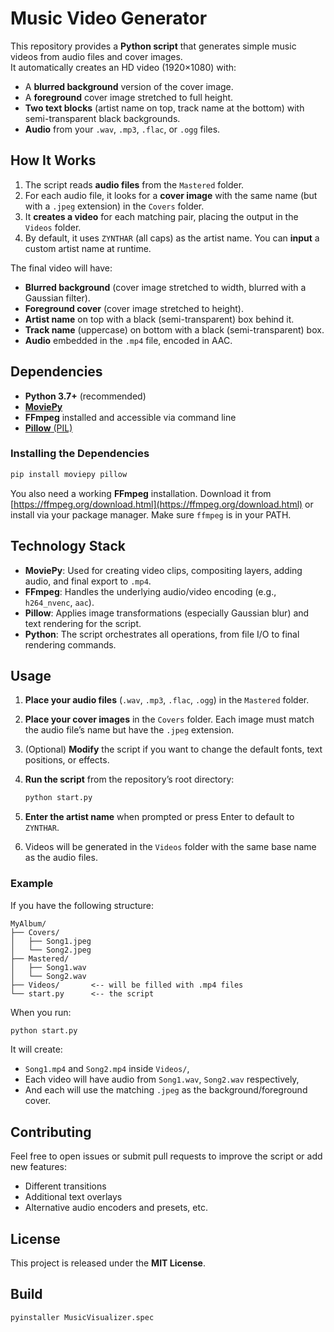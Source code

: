 # Music Video Generator

This repository provides a **Python script** that generates simple music videos from audio files and cover images.  
It automatically creates an HD video (1920×1080) with:
- A **blurred background** version of the cover image.  
- A **foreground** cover image stretched to full height.  
- **Two text blocks** (artist name on top, track name at the bottom) with semi-transparent black backgrounds.  
- **Audio** from your `.wav`, `.mp3`, `.flac`, or `.ogg` files.  

## How It Works

1. The script reads **audio files** from the `Mastered` folder.  
2. For each audio file, it looks for a **cover image** with the same name (but with a `.jpeg` extension) in the `Covers` folder.  
3. It **creates a video** for each matching pair, placing the output in the `Videos` folder.  
4. By default, it uses `ZYNTHAR` (all caps) as the artist name. You can **input** a custom artist name at runtime.

The final video will have:
- **Blurred background** (cover image stretched to width, blurred with a Gaussian filter).  
- **Foreground cover** (cover image stretched to height).  
- **Artist name** on top with a black (semi-transparent) box behind it.  
- **Track name** (uppercase) on bottom with a black (semi-transparent) box.  
- **Audio** embedded in the `.mp4` file, encoded in AAC.  

## Dependencies

- **Python 3.7+** (recommended)  
- [**MoviePy**](https://github.com/Zulko/moviepy)  
- **FFmpeg** installed and accessible via command line  
- [**Pillow** (PIL)](https://pypi.org/project/Pillow/)  

### Installing the Dependencies

```bash
pip install moviepy pillow
```

You also need a working **FFmpeg** installation. Download it from [https://ffmpeg.org/download.html](https://ffmpeg.org/download.html) or install via your package manager. Make sure `ffmpeg` is in your PATH.

## Technology Stack

- **MoviePy**: Used for creating video clips, compositing layers, adding audio, and final export to `.mp4`.  
- **FFmpeg**: Handles the underlying audio/video encoding (e.g., `h264_nvenc`, `aac`).  
- **Pillow**: Applies image transformations (especially Gaussian blur) and text rendering for the script.  
- **Python**: The script orchestrates all operations, from file I/O to final rendering commands.

## Usage

1. **Place your audio files** (`.wav`, `.mp3`, `.flac`, `.ogg`) in the `Mastered` folder.  
2. **Place your cover images** in the `Covers` folder. Each image must match the audio file’s name but have the `.jpeg` extension.  
3. (Optional) **Modify** the script if you want to change the default fonts, text positions, or effects.  
4. **Run the script** from the repository’s root directory:

   ```bash
   python start.py
   ```

5. **Enter the artist name** when prompted or press Enter to default to `ZYNTHAR`.  
6. Videos will be generated in the `Videos` folder with the same base name as the audio files.

### Example

If you have the following structure:

```
MyAlbum/
├── Covers/
│   ├── Song1.jpeg
│   └── Song2.jpeg
├── Mastered/
│   ├── Song1.wav
│   └── Song2.wav
├── Videos/       <-- will be filled with .mp4 files
└── start.py      <-- the script
```

When you run:

```bash
python start.py
```

It will create:
- `Song1.mp4` and `Song2.mp4` inside `Videos/`,  
- Each video will have audio from `Song1.wav`, `Song2.wav` respectively,  
- And each will use the matching `.jpeg` as the background/foreground cover.

## Contributing

Feel free to open issues or submit pull requests to improve the script or add new features:
- Different transitions  
- Additional text overlays  
- Alternative audio encoders and presets, etc.

## License

This project is released under the **MIT License**.

## Build

```bash
pyinstaller MusicVisualizer.spec
```